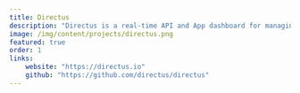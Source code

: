 ```yaml
---
title: Directus
description: "Directus is a real-time API and App dashboard for managing SQL database content. I am an active contributor to this project."
image: /img/content/projects/directus.png
featured: true
order: 1
links:
    website: "https://directus.io"
    github: "https://github.com/directus/directus"
---
```

